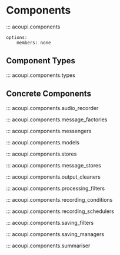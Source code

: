 # Components

::: acoupi.components

    options:
        members: none

## Component Types

::: acoupi.components.types

## Concrete Components

::: acoupi.components.audio_recorder

::: acoupi.components.message_factories

::: acoupi.components.messengers

::: acoupi.components.models

::: acoupi.components.stores

::: acoupi.components.message_stores

::: acoupi.components.output_cleaners

::: acoupi.components.processing_filters

::: acoupi.components.recording_conditions

::: acoupi.components.recording_schedulers

::: acoupi.components.saving_filters

::: acoupi.components.saving_managers

::: acoupi.components.summariser
